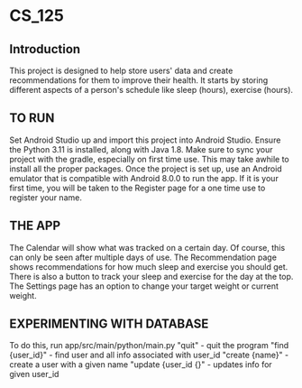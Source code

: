 # CS_125

## Introduction
This project is designed to help store users' data and create recommendations
for them to improve their health. It starts by storing different aspects of a
person's schedule like sleep (hours), exercise (hours).

## TO RUN
Set Android Studio up and import this project into Android Studio. Ensure the Python 3.11 is installed, along with Java 1.8. Make sure to sync your project with the gradle, especially on first time use. This may take awhile to install all the proper packages. Once the project is set up, use an Android emulator that is compatible with Android 8.0.0 to run the app. If it is your first time, you will be taken to the Register page for a one time use to register your name. 

## THE APP
The Calendar will show what was tracked on a certain day. Of course, this can only be seen after multiple days of use.
The Recommendation page shows recommendations for how much sleep and exercise you should get. There is also a button to track your sleep and exercise for the day at the top.
The Settings page has an option to change your target weight or current weight.


## EXPERIMENTING WITH DATABASE
To do this, run app/src/main/python/main.py
"quit" - quit the program
"find {user_id}" - find user and all info associated with user_id
"create {name}" - create a user with a given name
"update {user_id {}" - updates info for given user_id
